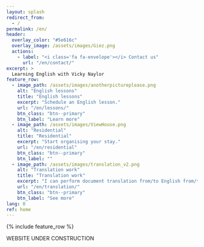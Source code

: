 ```yaml
---
layout: splash
redirect_from:
  - /
permalink: /en/
header:
  overlay_color: "#5e616c"
  overlay_image: /assets/images/Giez.png
  actions:
    - label: "<i class='fa fa-envelope'></i> Contact us"
      url: "/en/contact/"
excerpt: >
  Learning English with Vicky Naylor
feature_row:
  - image_path: /assets/images/anotherpictureplease.png
    alt: "English lessons"
    title: "English lessons"
    excerpt: "Schedule an English lesson."
    url: "/en/lessons/"
    btn_class: "btn--primary"
    btn_label: "Learn more"
  - image_path: /assets/images/ViewHouse.png
    alt: "Residential"
    title: "Residential"
    excerpt: "Start organising your stay."
    url: "/en/residential"
    btn_class: "btn--primary"
    btn_label: ""
  - image_path: /assets/images/translation_v2.png
    alt: "Translation work"
    title: "Translation work"
    excerpt: "I can perform document translation from/to English from/to French."
    url: "/en/translation/"
    btn_class: "btn--primary"
    btn_label: "See more"    
lang: 0
ref: home
---
```


{% include feature_row %}
        
WEBSITE UNDER CONSTRUCTION